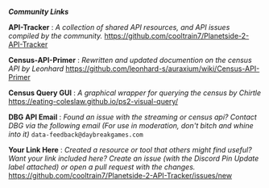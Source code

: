 ***Community Links***

**API-Tracker** : *A collection of shared API resources, and API issues compiled by the community.*
<https://github.com/cooltrain7/Planetside-2-API-Tracker>

**Census-API-Primer** : *Rewritten and updated documention on the census API by Leonhard*
<https://github.com/leonhard-s/auraxium/wiki/Census-API-Primer>

**Census Query GUI** : *A graphical wrapper for querying the census by Chirtle*
<https://eating-coleslaw.github.io/ps2-visual-query/>

**DBG API Email** : *Found an issue with the streaming or census api? Contact DBG via the following email (For use in moderation, don't bitch and whine into it)*
`data-feedback@daybreakgames.com`

**Your Link Here** : *Created a resource or tool that others might find useful? Want your link included here? Create an issue (with the Discord Pin Update label attached) or open a pull request with the changes.*
<https://github.com/cooltrain7/Planetside-2-API-Tracker/issues/new>
